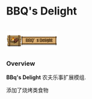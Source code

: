 # BBQ's Delight
<br>
<img src="https://github.com/gzzzzzz-247/BBQ-s-Delight/blob/main/logo.png">

### Overview

**BBq's Delight** 
农夫乐事扩展模组.

添加了烧烤类食物
